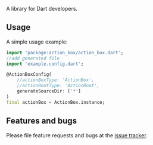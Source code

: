 A library for Dart developers.

## Usage

A simple usage example:

```dart
import 'package:action_box/action_box.dart';
//add generated file
import 'example.config.dart';

@ActionBoxConfig(
    //actionBoxType: 'ActionBox',
    //actionRootType: 'ActionRoot',
    generateSourceDir: ['*']
)
final actionBox = ActionBox.instance;
```

## Features and bugs

Please file feature requests and bugs at the [issue tracker][tracker].

[tracker]: https://github.com/yookjy/action_box_generator/issues
